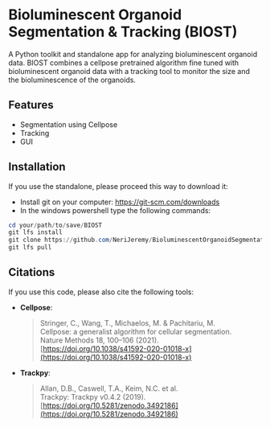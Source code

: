 # Bioluminescent Organoid Segmentation & Tracking (BIOST)

A Python toolkit and standalone app for analyzing bioluminescent organoid data.
BIOST combines a cellpose pretrained algorithm fine tuned with bioluminescent organoid data with a tracking tool to monitor the size and the bioluminescence of the organoids.

## Features

- Segmentation using Cellpose
- Tracking
- GUI

## Installation

If you use the standalone, please proceed this way to download it:
- Install git on your computer: https://git-scm.com/downloads
- In the windows powershell type the following commands:
```powershell
cd your/path/to/save/BIOST
git lfs install
git clone https://github.com/NeriJeremy/BioluminescentOrganoidSegmentationTracking-BIOST-.git
git lfs pull
```
## Citations

If you use this code, please also cite the following tools:

- **Cellpose**:
  > Stringer, C., Wang, T., Michaelos, M. & Pachitariu, M.  
  > Cellpose: a generalist algorithm for cellular segmentation.  
  > Nature Methods 18, 100–106 (2021).  
  > [https://doi.org/10.1038/s41592-020-01018-x](https://doi.org/10.1038/s41592-020-01018-x)

- **Trackpy**:
  > Allan, D.B., Caswell, T.A., Keim, N.C. et al.  
  > Trackpy: Trackpy v0.4.2 (2019).  
  > [https://doi.org/10.5281/zenodo.3492186](https://doi.org/10.5281/zenodo.3492186)